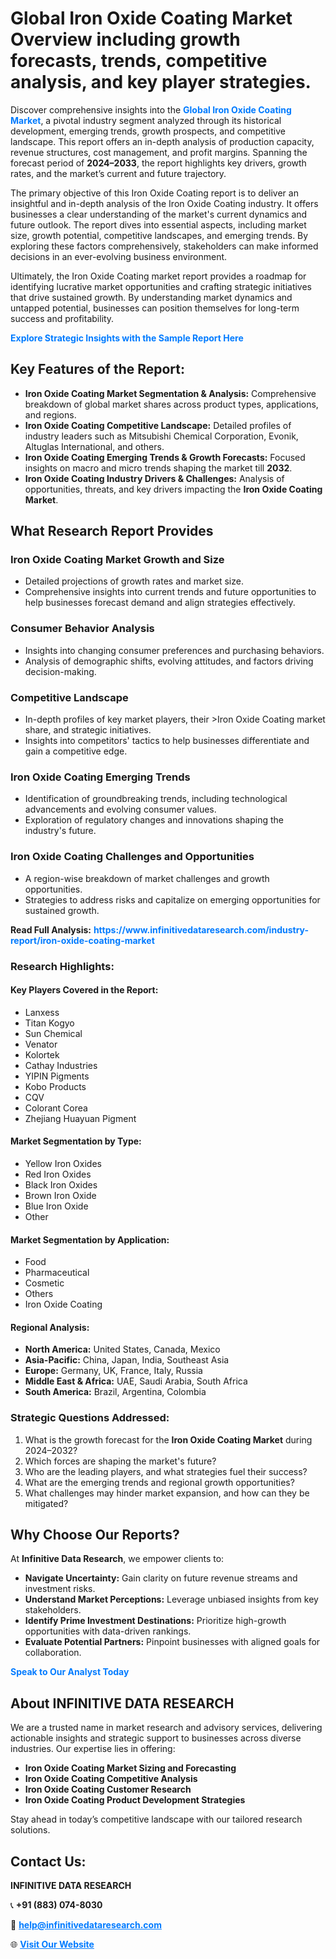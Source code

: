 <h1>Global Iron Oxide Coating Market Overview including growth forecasts, trends, competitive analysis, and key player strategies.</h1>
<p>
Discover comprehensive insights into the 
<a href="https://www.infinitivedataresearch.com/industry-report/iron-oxide-coating-market" rel="dofollow" style="color: #007BFF; text-decoration: none;"><strong>Global Iron Oxide Coating Market</strong></a>, a pivotal industry segment analyzed through its historical development, emerging trends, growth prospects, and competitive landscape. This report offers an in-depth analysis of production capacity, revenue structures, cost management, and profit margins. Spanning the forecast period of <strong>2024–2033</strong>, the report highlights key drivers, growth rates, and the market’s current and future trajectory.
</p>
<p>
The primary objective of this Iron Oxide Coating report is to deliver an insightful and in-depth analysis of the Iron Oxide Coating industry. It offers businesses a clear understanding of the market's current dynamics and future outlook. The report dives into essential aspects, including market size, growth potential, competitive landscapes, and emerging trends. By exploring these factors comprehensively, stakeholders can make informed decisions in an ever-evolving business environment.
</p>
<p>
Ultimately, the Iron Oxide Coating market report provides a roadmap for identifying lucrative market opportunities and crafting strategic initiatives that drive sustained growth. By understanding market dynamics and untapped potential, businesses can position themselves for long-term success and profitability.
</p>
<p>
<a href="https://www.infinitivedataresearch.com/request-sample/reportId=107754" style="color: #007BFF; text-decoration: none;"><strong>Explore Strategic Insights with the Sample Report Here</strong></a>
</p>

<h2>Key Features of the Report:</h2>
<ul>
<li><strong>Iron Oxide Coating Market Segmentation & Analysis:</strong> Comprehensive breakdown of global market shares across product types, applications, and regions.</li>
<li><strong>Iron Oxide Coating Competitive Landscape:</strong> Detailed profiles of industry leaders such as Mitsubishi Chemical Corporation, Evonik, Altuglas International, and others.</li>
<li><strong>Iron Oxide Coating Emerging Trends & Growth Forecasts:</strong> Focused insights on macro and micro trends shaping the market till <strong>2032</strong>.</li>
<li><strong>Iron Oxide Coating Industry Drivers & Challenges:</strong> Analysis of opportunities, threats, and key drivers impacting the <strong>Iron Oxide Coating Market</strong>.</li>
</ul>

<h2>What Research Report Provides</h2>
<h3>Iron Oxide Coating Market Growth and Size</h3>
<ul>
<li>Detailed projections of growth rates and market size.</li>
<li>Comprehensive insights into current trends and future opportunities to help businesses forecast demand and align strategies effectively.</li>
</ul>

<h3>Consumer Behavior Analysis</h3>
<ul>
<li>Insights into changing consumer preferences and purchasing behaviors.</li>
<li>Analysis of demographic shifts, evolving attitudes, and factors driving decision-making.</li>
</ul>

<h3>Competitive Landscape</h3>
<ul>
<li>In-depth profiles of key market players, their >Iron Oxide Coating market share, and strategic initiatives.</li>
<li>Insights into competitors' tactics to help businesses differentiate and gain a competitive edge.</li>
</ul>

<h3>Iron Oxide Coating Emerging Trends</h3>
<ul>
<li>Identification of groundbreaking trends, including technological advancements and evolving consumer values.</li>
<li>Exploration of regulatory changes and innovations shaping the industry's future.</li>
</ul>

<h3>Iron Oxide Coating Challenges and Opportunities</h3>
<ul>
<li>A region-wise breakdown of market challenges and growth opportunities.</li>
<li>Strategies to address risks and capitalize on emerging opportunities for sustained growth.</li>
</ul>
<p><strong>Read Full Analysis:</strong> <a href="https://www.infinitivedataresearch.com/industry-report/iron-oxide-coating-market" rel="dofollow" style="color: #007BFF; text-decoration: none;"><strong>https://www.infinitivedataresearch.com/industry-report/iron-oxide-coating-market</strong></a></p>
<h3>Research Highlights:</h3>
<h4>Key Players Covered in the Report:</h4>
<ul><li>Lanxess</li><li>Titan Kogyo</li><li>Sun Chemical</li><li>Venator</li><li>Kolortek</li><li>Cathay Industries</li><li>YIPIN Pigments</li><li>Kobo Products</li><li>CQV</li><li>Colorant Corea</li><li>Zhejiang Huayuan Pigment</li></ul>
<h4>Market Segmentation by Type:</h4>
<ul><li>Yellow Iron Oxides</li><li>Red Iron Oxides</li><li>Black Iron Oxides</li><li>Brown Iron Oxide</li><li>Blue Iron Oxide</li><li>Other</li></ul>
<h4>Market Segmentation by Application:</h4>
<ul><li>Food</li><li>Pharmaceutical</li><li>Cosmetic</li><li>Others</li><li>Iron Oxide Coating</li></ul>

<h4>Regional Analysis:</h4>
<ul>
<li><strong>North America:</strong> United States, Canada, Mexico</li>
<li><strong>Asia-Pacific:</strong> China, Japan, India, Southeast Asia</li>
<li><strong>Europe:</strong> Germany, UK, France, Italy, Russia</li>
<li><strong>Middle East & Africa:</strong> UAE, Saudi Arabia, South Africa</li>
<li><strong>South America:</strong> Brazil, Argentina, Colombia</li>
</ul>

<h3>Strategic Questions Addressed:</h3>
<ol>
<li>What is the growth forecast for the <strong>Iron Oxide Coating Market</strong> during 2024–2032?</li>
<li>Which forces are shaping the market's future?</li>
<li>Who are the leading players, and what strategies fuel their success?</li>
<li>What are the emerging trends and regional growth opportunities?</li>
<li>What challenges may hinder market expansion, and how can they be mitigated?</li>
</ol>

<h2>Why Choose Our Reports?</h2>
<p>At <strong>Infinitive Data Research</strong>, we empower clients to:</p>
<ul>
<li><strong>Navigate Uncertainty:</strong> Gain clarity on future revenue streams and investment risks.</li>
<li><strong>Understand Market Perceptions:</strong> Leverage unbiased insights from key stakeholders.</li>
<li><strong>Identify Prime Investment Destinations:</strong> Prioritize high-growth opportunities with data-driven rankings.</li>
<li><strong>Evaluate Potential Partners:</strong> Pinpoint businesses with aligned goals for collaboration.</li>
</ul>
<p><a href="https://www.infinitivedataresearch.com/industry-report/iron-oxide-coating-market" rel="dofollow" style="color: #007BFF; text-decoration: none;"><strong>Speak to Our Analyst Today</strong></a></p>

<h2>About INFINITIVE DATA RESEARCH</h2>
<p>We are a trusted name in market research and advisory services, delivering actionable insights and strategic support to businesses across diverse industries. Our expertise lies in offering:</p>
<ul>
<li><strong>Iron Oxide Coating Market Sizing and Forecasting</strong></li>
<li><strong>Iron Oxide Coating Competitive Analysis</strong></li>
<li><strong>Iron Oxide Coating Customer Research</strong></li>
<li><strong>Iron Oxide Coating Product Development Strategies</strong></li>
</ul>
<p>Stay ahead in today’s competitive landscape with our tailored research solutions.</p>

<h2>Contact Us:</h2>
<p><strong>INFINITIVE DATA RESEARCH</strong></p>
<p>📞 <strong>+91 (883) 074-8030</strong></p>
<p>📧 <strong><a href="mailto:help@infinitivedataresearch.com" style="color: #007BFF;">help@infinitivedataresearch.com</a></strong></p>
<p>🌐 <strong><a href="https://www.infinitivedataresearch.com" rel="dofollow" style="color: #007BFF;">Visit Our Website</a></strong></p>
